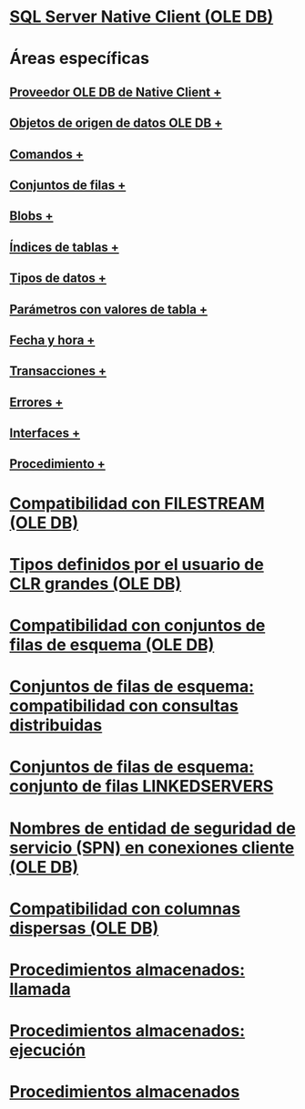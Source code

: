 # [SQL Server Native Client (OLE DB)](sql-server-native-client-ole-db.md)

# Áreas específicas
## [Proveedor OLE DB de Native Client +](../../../relational-databases/native-client-ole-db-provider/creating-a-sql-server-native-client-ole-db-provider-application.md)
## [Objetos de origen de datos OLE DB +](../../../relational-databases/native-client-ole-db-data-source-objects/data-source-objects-ole-db.md)
## [Comandos +](../../../relational-databases/native-client-ole-db-commands/commands.md)
## [Conjuntos de filas +](../../../relational-databases/native-client-ole-db-rowsets/rowsets.md)
## [Blobs +](../../../relational-databases/native-client-ole-db-blobs/blobs-and-ole-objects.md)
## [Índices de tablas +](../../../relational-databases/native-client-ole-db-tables-indexes/tables-and-indexes.md)
## [Tipos de datos +](../../../relational-databases/native-client-ole-db-data-types/data-types-ole-db.md)
## [Parámetros con valores de tabla +](../../../relational-databases/native-client-ole-db-table-valued-parameters/table-valued-parameters-ole-db.md)
## [Fecha y hora +](../../../relational-databases/native-client-ole-db-date-time/date-and-time-improvements-ole-db.md)
## [Transacciones +](../../../relational-databases/native-client-ole-db-transactions/transactions.md)
## [Errores +](../../../relational-databases/native-client-ole-db-errors/errors.md)
## [Interfaces +](../../../relational-databases/native-client-ole-db-interfaces/sql-server-native-client-ole-db-interfaces.md)
## [Procedimiento +](../../../relational-databases/native-client-ole-db-how-to/ole-db-how-to-topics.md)

# [Compatibilidad con FILESTREAM (OLE DB)](filestream-support-ole-db.md)
# [Tipos definidos por el usuario de CLR grandes (OLE DB)](large-clr-user-defined-types-ole-db.md)
# [Compatibilidad con conjuntos de filas de esquema (OLE DB)](schema-rowset-support-ole-db.md)
# [Conjuntos de filas de esquema: compatibilidad con consultas distribuidas](schema-rowsets-distributed-query-support.md)
# [Conjuntos de filas de esquema: conjunto de filas LINKEDSERVERS](schema-rowsets-linkedservers-rowset.md)
# [Nombres de entidad de seguridad de servicio (SPN) en conexiones cliente (OLE DB)](service-principal-names-spns-in-client-connections-ole-db.md)
# [Compatibilidad con columnas dispersas (OLE DB)](sparse-columns-support-ole-db.md)
# [Procedimientos almacenados: llamada](stored-procedures-calling.md)
# [Procedimientos almacenados: ejecución](stored-procedures-running.md)
# [Procedimientos almacenados](stored-procedures.md)
